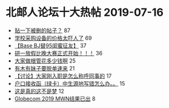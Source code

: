 # 北邮人论坛十大热帖 2019-07-16

- [贴一下被删的帖子？](https://bbs.byr.cn/article/Picture/3244874) 87
- [学校采购设备的价格太吓人了](https://bbs.byr.cn/article/Talking/6135896) 69
- [【Base BJ替95闺蜜征友】](https://bbs.byr.cn/article/Friends/1932016) 37
- [研一放假比晚大赛正式开始！！！](https://bbs.byr.cn/article/StudyShare/192119) 36
- [大家做根管花多少钱啊](https://bbs.byr.cn/article/Health/217698) 25
- [有木有妹子要脱单速来](https://bbs.byr.cn/article/Feeling/3116201) 21
- [【讨论】大家刚入职是怎么称呼同事的](https://bbs.byr.cn/article/Job/2040157) 17
- [户口接收函（绿卡）中生源地写错怎么办。。](https://bbs.byr.cn/article/WorkLife/1126301) 15
- [这是真的这不是梦](https://bbs.byr.cn/article/Food/503188) 12
- [Globecom 2019 MWN结果已出](https://bbs.byr.cn/article/Paper/35056) 8


